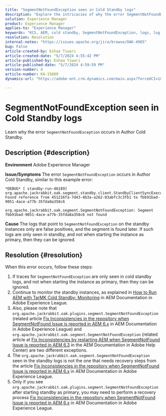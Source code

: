 ```yaml
---
title: "SegmentNotFoundException seen in Cold Standby logs"
description: "Explore the intricacies of why the error SegmentNotFoundException happens in Author Cold Standby."
solution: Experience Manager
product: Experience Manager
applies-to: "Experience Manager"
keywords: "KCS, AEM, cold standby, SegmentNotFoundException, logs, log, Adobe Experience Manager"
resolution: Resolution
internal-notes: "https://issues.apache.org/jira/browse/OAK-4965"
bug: False
article-created-by: Eshaa Tiwari
article-created-date: "5/7/2024 4:55:42 PM"
article-published-by: Eshaa Tiwari
article-published-date: "5/7/2024 4:59:59 PM"
version-number: 4
article-number: KA-15609
dynamics-url: "https://adobe-ent.crm.dynamics.com/main.aspx?forceUCI=1&pagetype=entityrecord&etn=knowledgearticle&id=a54c5aa3-920c-ef11-9f8a-6045bd006793"

---
```

# SegmentNotFoundException seen in Cold Standby logs


Learn why the error `SegmentNotFoundException` occurs in Author Cold Standby.

## Description {#description}


<b>Environment</b>
 Adobe Experience Manager

<b>Issue/Symptoms</b>
 The error `SegmentNotFoundException` occurs in Author Cold Standby, similar to this example error:


```
*DEBUG* [ standby-run-46189]  org.apache.jackrabbit.oak.segment.standby.client.StandbyClientSyncExecution Found reference from 451216fa-7d43-4b3a-a262-03abfc3c3fb1 to fbb91bad-9051-4ace-a77b-35fda8a358c6

org.apache.jackrabbit.oak.segment.SegmentNotFoundException: Segment fbb91bad-9051-4ace-a77b-35fda8a358c6 not found
```


<b>Cause</b>
 The logs that point to `SegmentNotFoundException` on the standby instances only are false positives, and the segment is found later.
 If such logs are only seen in standby, and not when starting the instance as primary, then they can be ignored.




## Resolution {#resolution}


When this error occurs, follow these steps:

1. If traces for `SegmentNotFoundException` are only seen in cold standby logs, and not when starting the instance as primary, then they can be ignored.
2. Continue to monitor the standby instances, as explained in [How to Run AEM with TarMK Cold Standby: Monitoring](https://docs.adobe.com/content/help/en/experience-manager-65/deploying/deploying/tarmk-cold-standby.html#monitoring) in AEM Documentation in Adobe Experience League.
3. Also, please note that `org.apache.jackrabbit.oak.plugins.segment.SegmentNotFoundException` (related article [Fix Inconsistencies in the repository when SegmentNotFound Issue is reported in AEM 6.x](https://helpx.adobe.com/experience-manager/kb/fix-inconsistencies-in-the-repository-when-segmentnotfound-issue.html) in AEM Documentation in Adobe Experience League) and `org.apache.jackrabbit.oak.segment.SegmentNotFoundException` (related article at [Fix Inconsistencies by restarting AEM when SegmentNotFound Issue is reported in AEM 6.3](https://helpx.adobe.com/au/experience-manager/kb/fix-inconsistencies-by-restarting-AEM-when-segmentNotFound-issue-is-reported-in-AEM.html) in the AEM Documentation in Adobe Help Center) are two different exceptions.
4. The `org.apache.jackrabbit.oak.segment.SegmentNotFoundException` seen in the standby logs is not the one that needs recovery steps from the article [Fix Inconsistencies in the repository when SegmentNotFound Issue is reported in AEM 6.x](https://helpx.adobe.com/experience-manager/kb/fix-inconsistencies-in-the-repository-when-segmentnotfound-issue.html) in AEM Documentation in Adobe Experience League.
5. Only if you see `org.apache.jackrabbit.oak.plugins.segment.SegmentNotFoundException` after starting standby as primary, you may need to perform a recovery process [Fix Inconsistencies in the repository when SegmentNotFound Issue is reported in AEM 6.x](https://helpx.adobe.com/experience-manager/kb/fix-inconsistencies-in-the-repository-when-segmentnotfound-issue.html) in AEM Documentation in Adobe Experience League.

